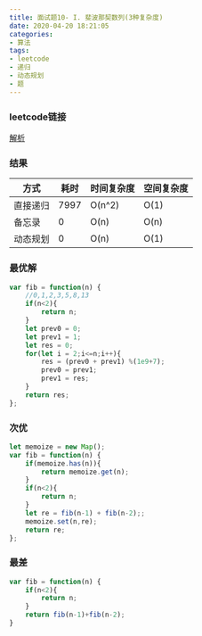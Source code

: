 ```yaml
---
title: 面试题10- I. 斐波那契数列(3种复杂度)
date: 2020-04-20 18:21:05
categories:
- 算法
tags:
- leetcode
- 递归
- 动态规划
- 题
---
```


### leetcode链接

[解析](https://leetcode-cn.com/problems/fei-bo-na-qi-shu-lie-lcof/solution/mian-shi-ti-10-i-fei-bo-na-qi-shu-lie-3chong-fu-za/)
<!-- more -->

### 结果

| 方式  | 耗时  | 时间复杂度  | 空间复杂度|
|---|---|---| ---|
| 直接递归  | 7997  | O(n^2) | O(1)|
| 备忘录  | 0  |O(n) | O(n)|
| 动态规划  | 0  |O(n) | O(1)|


### 最优解
```javascript
var fib = function(n) {
    //0,1,2,3,5,8,13
    if(n<2){
        return n;
    }
    let prev0 = 0;
    let prev1 = 1;
    let res = 0;
    for(let i = 2;i<=n;i++){
        res = (prev0 + prev1) %(1e9+7);
        prev0 = prev1;
        prev1 = res;
    }
    return res;
};
```

### 次优
```javascript
let memoize = new Map();
var fib = function(n) {
    if(memoize.has(n)){
        return memoize.get(n);
    }
    if(n<2){
        return n;
    }
    let re = fib(n-1) + fib(n-2);;
    memoize.set(n,re);
    return re;
};
```

### 最差
```javascript
var fib = function(n) {
    if(n<2){
        return n;
    }
    return fib(n-1)+fib(n-2);
}
```